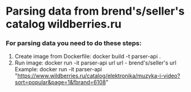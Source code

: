 <h1> Parsing data from brend's/seller's catalog wildberries.ru</h1>

<h3>For parsing data you need to do these steps:</h3>

1. Create image from Dockerfile:
	docker build -t parser-api .
2. Run image:
	docker run -it parser-api url
	url - brend's/seller's url
	Example: docker run -it parser-api "https://www.wildberries.ru/catalog/elektronika/muzyka-i-video?sort=popular&page=1&fbrand=6108"
